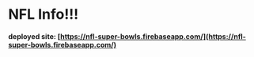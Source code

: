 # NFL Info!!!

#### deployed site: [https://nfl-super-bowls.firebaseapp.com/](https://nfl-super-bowls.firebaseapp.com/)

